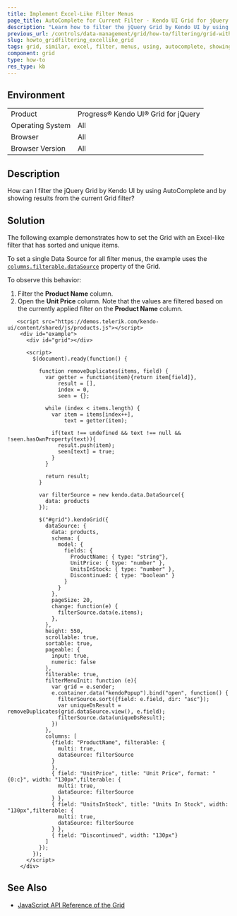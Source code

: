 ```yaml
---
title: Implement Excel-Like Filter Menus
page_title: AutoComplete for Current Filter - Kendo UI Grid for jQuery
description: "Learn how to filter the jQuery Grid by Kendo UI by using AutoComplete and by showing results from the current Grid filter."
previous_url: /controls/data-management/grid/how-to/filtering/grid-with-excel-like-filter
slug: howto_gridfiltering_excellike_grid
tags: grid, similar, excel, filter, menus, using, autocomplete, showing, results, current, filtering
component: grid
type: how-to
res_type: kb
---
```


## Environment

<table>
 <tr>
  <td>Product</td>
  <td>Progress® Kendo UI® Grid for jQuery</td> 
 </tr>
 <tr>
  <td>Operating System</td>
  <td>All</td>
 </tr>
 <tr>
  <td>Browser</td>
  <td>All</td>
 </tr>
 <tr>
  <td>Browser Version</td>
  <td>All</td>
 </tr>
</table>

## Description

How can I filter the jQuery Grid by Kendo UI by using AutoComplete and by showing results from the current Grid filter?

## Solution

The following example demonstrates how to set the Grid with an Excel-like filter that has sorted and unique items.

To set a single Data Source for all filter menus, the example uses the [`columns.filterable.dataSource`](/api/javascript/ui/grid/configuration/columns.filterable.datasource) property of the Grid.

To observe this behavior:

1. Filter the **Product Name** column.
2. Open the **Unit Price** column. Note that the values are filtered based on the currently applied filter on the **Product Name** column.

```dojo
   <script src="https://demos.telerik.com/kendo-ui/content/shared/js/products.js"></script>
    <div id="example">
      <div id="grid"></div>

      <script>
        $(document).ready(function() {

          function removeDuplicates(items, field) {
            var getter = function(item){return item[field]},
                result = [],
                index = 0,
                seen = {};

            while (index < items.length) {
              var item = items[index++],
                  text = getter(item);

              if(text !== undefined && text !== null && !seen.hasOwnProperty(text)){
                result.push(item);
                seen[text] = true;
              }
            }

            return result;
          }

          var filterSource = new kendo.data.DataSource({
            data: products
          });

          $("#grid").kendoGrid({
            dataSource: {
              data: products,
              schema: {
                model: {
                  fields: {
                    ProductName: { type: "string"},
                    UnitPrice: { type: "number" },
                    UnitsInStock: { type: "number" },
                    Discontinued: { type: "boolean" }
                  }
                }
              },
              pageSize: 20,
              change: function(e) {
                filterSource.data(e.items);
              },
            },
            height: 550,
            scrollable: true,
            sortable: true,
            pageable: {
              input: true,
              numeric: false
            },
            filterable: true,
            filterMenuInit: function (e){
              var grid = e.sender;
              e.container.data("kendoPopup").bind("open", function() {
                filterSource.sort({field: e.field, dir: "asc"});
                var uniqueDsResult = removeDuplicates(grid.dataSource.view(), e.field);
                filterSource.data(uniqueDsResult);
              })
            },
            columns: [
              {field: "ProductName", filterable: {
                multi: true,
                dataSource: filterSource
              }
              },
              { field: "UnitPrice", title: "Unit Price", format: "{0:c}", width: "130px",filterable: {
                multi: true,
                dataSource: filterSource
              } },
              { field: "UnitsInStock", title: "Units In Stock", width: "130px",filterable: {
                multi: true,
                dataSource: filterSource
              } },
              { field: "Discontinued", width: "130px"}
            ]
          });
        });
      </script>
    </div>
```

## See Also

* [JavaScript API Reference of the Grid](/api/javascript/ui/grid)
